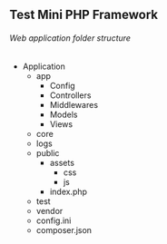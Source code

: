 ## Test Mini PHP Framework


###### Web application folder structure
- Application
    - app
        - Config
        - Controllers
        - Middlewares
        - Models
        - Views
    - core
    - logs
    - public
        - assets
            - css
            - js
        - index.php
    - test
    - vendor
    - config.ini
    - composer.json
